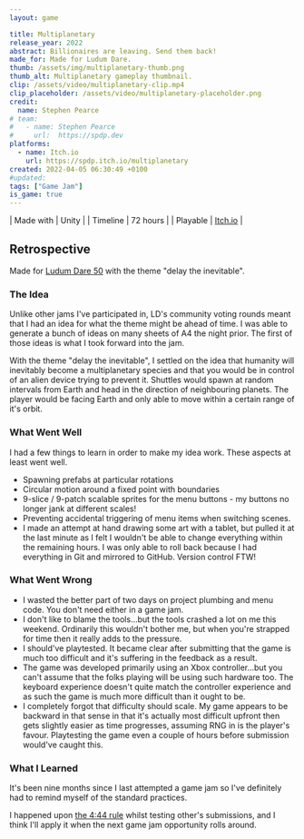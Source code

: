 ```yaml
---
layout: game

title: Multiplanetary
release_year: 2022
abstract: Billionaires are leaving. Send them back!
made_for: Made for Ludum Dare.
thumb: /assets/img/multiplanetary-thumb.png
thumb_alt: Multiplanetary gameplay thumbnail.
clip: /assets/video/multiplanetary-clip.mp4
clip_placeholder: /assets/video/multiplanetary-placeholder.png
credit:
  name: Stephen Pearce
# team:
#   - name: Stephen Pearce
#     url:  https://spdp.dev
platforms:
  - name: Itch.io
    url: https://spdp.itch.io/multiplanetary
created: 2022-04-05 06:30:49 +0100
#updated: 
tags: ["Game Jam"]
is_game: true
---
```


| Made with | Unity |
| Timeline | 72 hours |
| Playable | <a href="https://spdp.itch.io/multiplanetary" rel="nofollow noopener noreferrer" target="_blank" title="Play it on Itch.io">Itch.io</a> |


## Retrospective
Made for <a href="https://ldjam.com/events/ludum-dare/50" rel="nofollow noopener noreferrer" target="_blank">Ludum Dare 50</a> with the theme "delay the inevitable".


### The Idea
Unlike other jams I&apos;ve participated in, LD&apos;s community voting rounds meant that I had an idea for what the theme might be ahead of time. I was able to generate a bunch of ideas on many sheets of A4 the night prior. The first of those ideas is what I took forward into the jam.

With the theme "delay the inevitable", I settled on the idea that humanity will inevitably become a multiplanetary species and that you would be in control of an alien device trying to prevent it. Shuttles would spawn at random intervals from Earth and head in the direction of neighbouring planets. The player would be facing Earth and only able to move within a certain range of it&apos;s orbit.


### What Went Well
I had a few things to learn in order to make my idea work. These aspects at least went well.

* Spawning prefabs at particular rotations
* Circular motion around a fixed point with boundaries
* 9-slice / 9-patch scalable sprites for the menu buttons - my buttons no longer jank at different scales!
* Preventing accidental triggering of menu items when switching scenes.
* I made an attempt at hand drawing some art with a tablet, but pulled it at the last minute as I felt I wouldn&apos;t be able to change everything within the remaining hours. I was only able to roll back because I had everything in Git and mirrored to GitHub. Version control FTW!


### What Went Wrong
* I wasted the better part of two days on project plumbing and menu code. You don&apos;t need either in a game jam.
* I don&apos;t like to blame the tools...but the tools crashed a lot on me this weekend. Ordinarily this wouldn&apos;t bother me, but when you&apos;re strapped for time then it really adds to the pressure.
* I should&apos;ve playtested. It became clear after submitting that the game is much too difficult and it&apos;s suffering in the feedback as a result.
* The game was developed primarily using an Xbox controller...but you can&apos;t assume that the folks playing will be using such hardware too. The keyboard experience doesn&apos;t quite match the controller experience and as such the game is much more difficult than it ought to be.
* I completely forgot that difficulty should scale. My game appears to be backward in that sense in that it&apos;s actually most difficult upfront then gets slightly easier as time progresses, assuming RNG in is the player&apos;s favour. Playtesting the game even a couple of hours before submission would&apos;ve caught this.


### What I Learned
It&apos;s been nine months since I last attempted a game jam so I&apos;ve definitely had to remind myself of the standard practices.

I happened upon <a href="https://www.youtube.com/watch?v=lPyYZjCQ0Is" rel="nofollow noopener noreferrer" target="_blank">the 4:44 rule</a> whilst testing other&apos;s submissions, and I think I'll apply it when the next game jam opportunity rolls around.